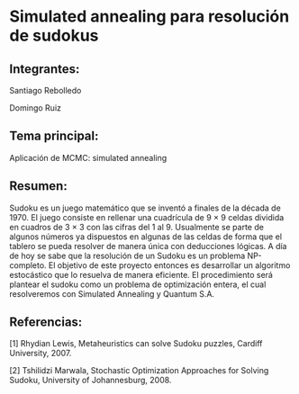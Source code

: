 # Simulated annealing para resolución de sudokus

## Integrantes:

Santiago Rebolledo

Domingo Ruiz

## Tema principal:

Aplicación de MCMC: simulated annealing

## Resumen:

Sudoku es un juego matemático que se inventó a finales de la década de 1970. El juego consiste en rellenar una cuadrícula de 9 × 9 celdas dividida en cuadros de 3 × 3 con las cifras del 1 al 9. Usualmente se parte de algunos números ya dispuestos en algunas de las celdas de forma que el tablero se pueda resolver de manera única con deducciones lógicas. A día de hoy se sabe que la resolución de un Sudoku es un problema NP-completo. El objetivo de este proyecto entonces es desarrollar un algoritmo estocástico que lo resuelva de manera eficiente. El procedimiento será plantear el sudoku como un problema de optimización entera, el cual resolveremos con Simulated Annealing y Quantum S.A.


## Referencias:

[1] Rhydian Lewis, Metaheuristics can solve Sudoku puzzles, Cardiff University, 2007.

[2] Tshilidzi Marwala, Stochastic Optimization Approaches for Solving Sudoku, University of Johannesburg, 2008.

